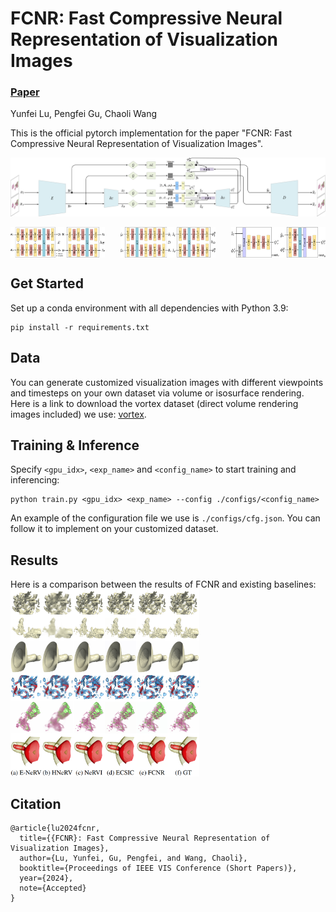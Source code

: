 # FCNR: Fast Compressive Neural Representation of Visualization Images
### [Paper](http://arxiv.org/abs/2407.16369)
Yunfei Lu, Pengfei Gu, Chaoli Wang

This is the official pytorch implementation for the paper "FCNR: Fast Compressive Neural Representation of Visualization Images". 

![image](./figures/overview.png "Overview")

<div style="display: flex; justify-content: space-between;">
  <img src="./figures/architecture1.png" alt="Encoders" style="width: 30%;">
  <img src="./figures/architecture2.png" alt="Decoders" style="width: 30%;">
  <img src="./figures/architecture3.png" alt="Stereo Context Modules" style="width: 30%;">
</div>


## Get Started

Set up a conda environment with all dependencies with Python 3.9:

```
pip install -r requirements.txt
```

## Data 
You can generate customized visualization images with different viewpoints and timesteps on your own dataset via volume or isosurface rendering. Here is a link to download the vortex dataset (direct volume rendering images included) we use: <a href="https://drive.google.com/drive/folders/1oXtXkXnzUrhfcK8YgHmV52jEwd6dbYm0?usp=sharing">vortex</a>. 

## Training & Inference
Specify `<gpu_idx>`, `<exp_name>` and `<config_name>` to start training and inferencing:

```
python train.py <gpu_idx> <exp_name> --config ./configs/<config_name>
```

An example of the configuration file we use is `./configs/cfg.json`. You can follow it to implement on your customized dataset.

## Results
Here is a comparison between the results of FCNR and existing baselines:
<img src="./figures/results.png" alt="Results" height=60% width=60% />

## Citation
```
@article{lu2024fcnr,
  title={{FCNR}: Fast Compressive Neural Representation of Visualization Images},
  author={Lu, Yunfei, Gu, Pengfei, and Wang, Chaoli},
  booktitle={Proceedings of IEEE VIS Conference (Short Papers)},
  year={2024},
  note={Accepted}
}
```




